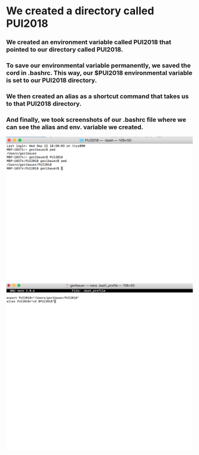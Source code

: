 # We created a directory called PUI2018

### We created an environment variable called PUI2018 that pointed to our directory called PUI2018.

### To save our environmental variable permanently, we saved the cord in .bashrc. This way, our $PUI2018 environmental variable is set to our PUI2018 directory. 

### We then created an alias as a shortcut command that takes us to that PUI2018 directory.

### And finally, we took screenshots of our .bashrc file where we can see the alias and env. variable we created.

![Alt text](../HW1_mb6203/HW1_images/MarkBauer1.png)
![Alt text](../HW1_mb6203/HW1_images/MarkBauer2.png)
